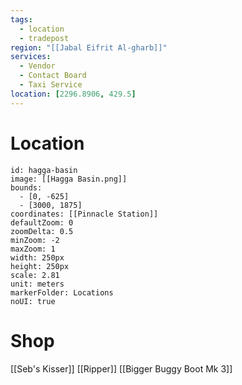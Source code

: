 ```yaml
---
tags:
  - location
  - tradepost
region: "[[Jabal Eifrit Al-gharb]]"
services:
  - Vendor
  - Contact Board
  - Taxi Service
location: [2296.8906, 429.5]
---
```

# Location
```leaflet
id: hagga-basin
image: [[Hagga Basin.png]]
bounds:
  - [0, -625]
  - [3000, 1875]
coordinates: [[Pinnacle Station]]
defaultZoom: 0
zoomDelta: 0.5
minZoom: -2
maxZoom: 1
width: 250px
height: 250px
scale: 2.81
unit: meters
markerFolder: Locations
noUI: true
```
# Shop
[[Seb's Kisser]]
[[Ripper]]
[[Bigger Buggy Boot Mk 3]]
